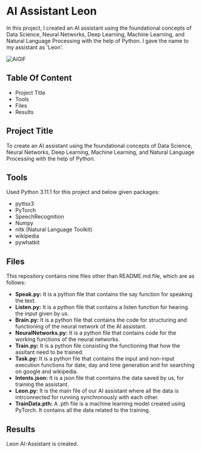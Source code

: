 # AI Assistant Leon
In this project, I created an AI assistant using the foundational concepts of Data Science, Neural Networks, Deep Learning, Machine Learning, and Natural Language Processing with the help of Python. I gave the name to my assistant as 'Leon'.

![AiGIF](https://github.com/CodePrin/AI_Assistant_Leon/assets/89415614/1aa515de-20e7-44df-83ec-b190a94a5b8a)

## Table Of Content
* Project Title
* Tools
* Files
* Results

## Project Title
To create an AI assistant using the foundational concepts of Data Science, Neural Networks, Deep Learning, Machine Learning, and Natural Language Processing with the help of Python.

## Tools 
Used Python 3.11.1 for this project and below given packages:
* pyttsx3
* PyTorch
* SpeechRecognition
* Numpy
* nltk (Natural Language Toolkit)
* wikipedia
* pywhatkit

## Files
This repository contains nine files other than README.md file, which are as follows:
* **Speak.py:** It is a python file that contains the say function for speaking the text.
* **Listen.py:** It is a python file that contains a listen function for hearing the input given by us.
* **Brain.py:** It is a python file that contains the code for structuring and functioning of the neural network of the AI assistant.
* **NeuralNetworks.py:** It is a python file that contains code for the working functions of the neural networks.
* **Train.py:** It is a python file consisting the functioning that how the assitant need to be trained.
* **Task.py:** It is a python file that contains the input and non-input execution functions for date, day and time generation and for searching on google and wikipedia.
* **Intents.json:** It is a json file that conntains the data saved by us, for training the assistant.
* **Leon.py:** It is the main file of our AI assistant where all the data is intrconnected for running synchronously with each other.
* **TrainData.pth:** A .pth file is a machine learning model created using PyTorch. It contains all the data related to the training.

## Results
Leon AI-Assistant is created.
